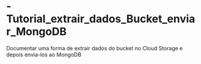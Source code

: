 # -Tutorial_extrair_dados_Bucket_enviar_MongoDB
Documentar uma forma de extrair dados do bucket no Cloud Storage e depois envia-los ao MongoDB
